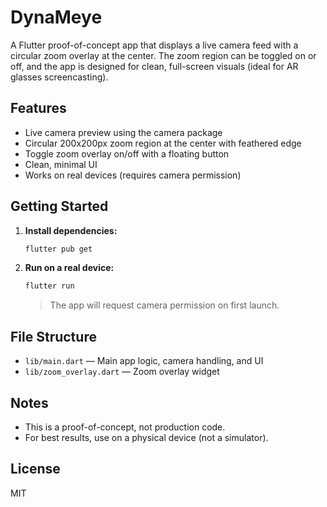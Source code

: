 # DynaMeye

A Flutter proof-of-concept app that displays a live camera feed with a circular zoom overlay at the center. The zoom region can be toggled on or off, and the app is designed for clean, full-screen visuals (ideal for AR glasses screencasting).

## Features
- Live camera preview using the camera package
- Circular 200x200px zoom region at the center with feathered edge
- Toggle zoom overlay on/off with a floating button
- Clean, minimal UI
- Works on real devices (requires camera permission)

## Getting Started

1. **Install dependencies:**
   ```sh
   flutter pub get
   ```
2. **Run on a real device:**
   ```sh
   flutter run
   ```
   > The app will request camera permission on first launch.

## File Structure
- `lib/main.dart` — Main app logic, camera handling, and UI
- `lib/zoom_overlay.dart` — Zoom overlay widget

## Notes
- This is a proof-of-concept, not production code.
- For best results, use on a physical device (not a simulator).

## License
MIT
